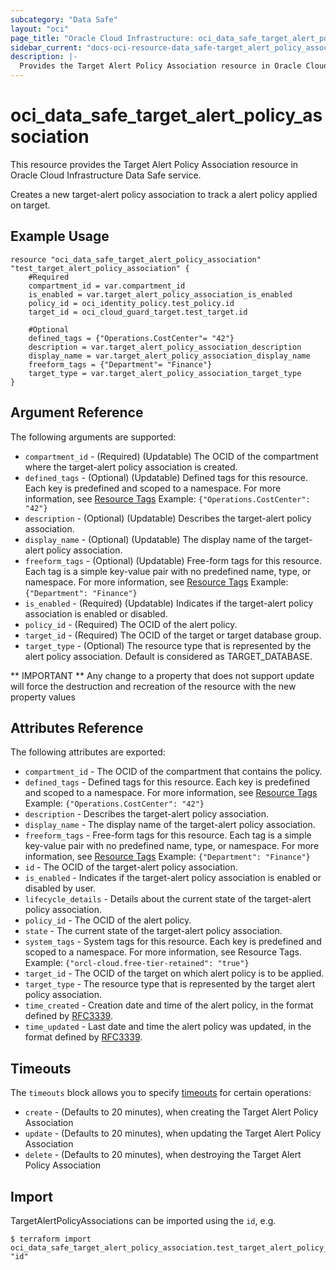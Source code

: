 ```yaml
---
subcategory: "Data Safe"
layout: "oci"
page_title: "Oracle Cloud Infrastructure: oci_data_safe_target_alert_policy_association"
sidebar_current: "docs-oci-resource-data_safe-target_alert_policy_association"
description: |-
  Provides the Target Alert Policy Association resource in Oracle Cloud Infrastructure Data Safe service
---
```


# oci_data_safe_target_alert_policy_association
This resource provides the Target Alert Policy Association resource in Oracle Cloud Infrastructure Data Safe service.

Creates a new target-alert policy association to track a alert policy applied on target.


## Example Usage

```hcl
resource "oci_data_safe_target_alert_policy_association" "test_target_alert_policy_association" {
	#Required
	compartment_id = var.compartment_id
	is_enabled = var.target_alert_policy_association_is_enabled
	policy_id = oci_identity_policy.test_policy.id
	target_id = oci_cloud_guard_target.test_target.id

	#Optional
	defined_tags = {"Operations.CostCenter"= "42"}
	description = var.target_alert_policy_association_description
	display_name = var.target_alert_policy_association_display_name
	freeform_tags = {"Department"= "Finance"}
	target_type = var.target_alert_policy_association_target_type
}
```

## Argument Reference

The following arguments are supported:

* `compartment_id` - (Required) (Updatable) The OCID of the compartment where the target-alert policy association is created.
* `defined_tags` - (Optional) (Updatable) Defined tags for this resource. Each key is predefined and scoped to a namespace. For more information, see [Resource Tags](https://docs.cloud.oracle.com/iaas/Content/General/Concepts/resourcetags.htm) Example: `{"Operations.CostCenter": "42"}`
* `description` - (Optional) (Updatable) Describes the target-alert policy association.
* `display_name` - (Optional) (Updatable) The display name of the target-alert policy association.
* `freeform_tags` - (Optional) (Updatable) Free-form tags for this resource. Each tag is a simple key-value pair with no predefined name, type, or namespace. For more information, see [Resource Tags](https://docs.cloud.oracle.com/iaas/Content/General/Concepts/resourcetags.htm)  Example: `{"Department": "Finance"}`
* `is_enabled` - (Required) (Updatable) Indicates if the target-alert policy association is enabled or disabled.
* `policy_id` - (Required) The OCID of the alert policy.
* `target_id` - (Required) The OCID of the target or target database group.
* `target_type` - (Optional) The resource type that is represented by the alert policy association. Default is considered as TARGET_DATABASE.


** IMPORTANT **
Any change to a property that does not support update will force the destruction and recreation of the resource with the new property values

## Attributes Reference

The following attributes are exported:

* `compartment_id` - The OCID of the compartment that contains the policy.
* `defined_tags` - Defined tags for this resource. Each key is predefined and scoped to a namespace. For more information, see [Resource Tags](https://docs.cloud.oracle.com/iaas/Content/General/Concepts/resourcetags.htm) Example: `{"Operations.CostCenter": "42"}`
* `description` - Describes the target-alert policy association.
* `display_name` - The display name of the target-alert policy association.
* `freeform_tags` - Free-form tags for this resource. Each tag is a simple key-value pair with no predefined name, type, or namespace. For more information, see [Resource Tags](https://docs.cloud.oracle.com/iaas/Content/General/Concepts/resourcetags.htm)  Example: `{"Department": "Finance"}`
* `id` - The OCID of the target-alert policy association.
* `is_enabled` - Indicates if the target-alert policy association is enabled or disabled by user.
* `lifecycle_details` - Details about the current state of the target-alert policy association.
* `policy_id` - The OCID of the alert policy.
* `state` - The current state of the target-alert policy association.
* `system_tags` - System tags for this resource. Each key is predefined and scoped to a namespace. For more information, see Resource Tags. Example: `{"orcl-cloud.free-tier-retained": "true"}` 
* `target_id` - The OCID of the target on which alert policy is to be applied.
* `target_type` - The resource type that is represented by the target alert policy association.
* `time_created` - Creation date and time of the alert policy, in the format defined by [RFC3339](https://tools.ietf.org/html/rfc3339).
* `time_updated` - Last date and time the alert policy was updated, in the format defined by [RFC3339](https://tools.ietf.org/html/rfc3339).

## Timeouts

The `timeouts` block allows you to specify [timeouts](https://registry.terraform.io/providers/oracle/oci/latest/docs/guides/changing_timeouts) for certain operations:
* `create` - (Defaults to 20 minutes), when creating the Target Alert Policy Association
* `update` - (Defaults to 20 minutes), when updating the Target Alert Policy Association
* `delete` - (Defaults to 20 minutes), when destroying the Target Alert Policy Association


## Import

TargetAlertPolicyAssociations can be imported using the `id`, e.g.

```
$ terraform import oci_data_safe_target_alert_policy_association.test_target_alert_policy_association "id"
```
